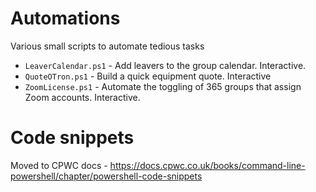 # Automations
Various small scripts to automate tedious tasks

* `LeaverCalendar.ps1` - Add leavers to the group calendar. Interactive.
* `QuoteOTron.ps1` - Build a quick equipment quote. Interactive
* `ZoomLicense.ps1` - Automate the toggling of 365 groups that assign Zoom accounts. Interactive.

# Code snippets
Moved to CPWC docs - https://docs.cpwc.co.uk/books/command-line-powershell/chapter/powershell-code-snippets